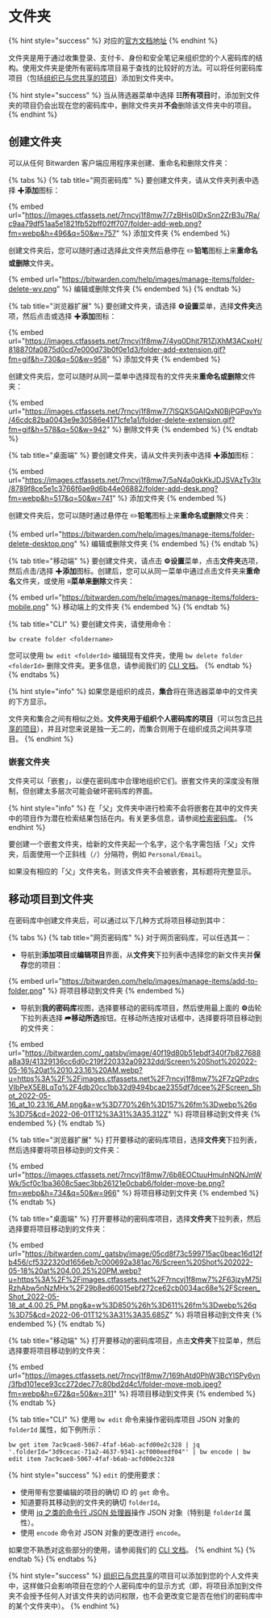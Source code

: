 # 文件夹

{% hint style="success" %}
对应的[官方文档地址](https://bitwarden.com/help/article/folders/)
{% endhint %}

文件夹是用于通过收集登录、支付卡、身份和安全笔记来组织您的个人密码库的结构。使用文件夹是使所有密码库项目易于查找的比较好的方法。可以将任何密码库项目（包括[组织已与您共享的项目](../organizations/sharing.md)）添加到文件夹中。

{% hint style="success" %}
当从筛选器菜单中选择 **☷所有项目**时，添加到文件夹的项目仍会出现在您的密码库中，删除文件夹并**不会**删除该文件夹中的项目。
{% endhint %}

## 创建文件夹 <a href="#create-a-folder" id="create-a-folder"></a>

可以从任何 Bitwarden 客户端应用程序来创建、重命名和删除文件夹：

{% tabs %}
{% tab title="网页密码库" %}
要创建文件夹，请从文件夹列表中选择 ✚**添加**图标：

{% embed url="https://images.ctfassets.net/7rncvj1f8mw7/7zBHis0lDxSnn2ZrB3u7Ra/c9aa79df51aa5e1821fb52bff02ff707/folder-add-web.png?fm=webp&h=496&q=50&w=757" %}
添加文件夹
{% endembed %}

创建文件夹后，您可以随时通过选择此文件夹然后悬停在 :pencil2:**铅笔**图标上来**重命名或删除**文件夹。

{% embed url="https://bitwarden.com/help/images/manage-items/folder-delete-wv.png" %}
编辑或删除文件夹
{% endembed %}
{% endtab %}

{% tab title="浏览器扩展" %}
要创建文件夹，请选择 **⚙️设置**菜单，选择**文件夹**选项，然后点击或选择 ✚**添加**图标：

{% embed url="https://images.ctfassets.net/7rncvj1f8mw7/4yq0Dhjt7R1ZjXhM3ACxoH/818870fa0875d0cd7e000d73b0f0e1d3/folder-add-extension.gif?fm=gif&h=730&q=50&w=958" %}
添加文件夹
{% endembed %}

创建文件夹后，您可以随时从同一菜单中选择现有的文件夹来**重命名或删除**文件夹：

{% embed url="https://images.ctfassets.net/7rncvj1f8mw7/7lSQX5GAIQxN0BjPGPqvYo/46cdc82ba0043e9e30586e4171cfe1a1/folder-delete-extension.gif?fm=gif&h=578&q=50&w=942" %}
删除文件夹
{% endembed %}
{% endtab %}

{% tab title="桌面端" %}
要创建文件夹，请从文件夹列表中选择 ✚**添加**图标：

{% embed url="https://images.ctfassets.net/7rncvj1f8mw7/5aN4a0qkKkJDJSVAzTy3Ix/8789f8ce5e1c3766f6ae9d6b44e06882/folder-add-desk.png?fm=webp&h=517&q=50&w=741" %}
添加文件夹
{% endembed %}

创建文件夹后，您可以随时通过悬停在 :pencil2:**铅笔**图标上来**重命名或删除**文件夹：

{% embed url="https://bitwarden.com/help/images/manage-items/folder-delete-desktop.png" %}
编辑或删除文件夹
{% endembed %}
{% endtab %}

{% tab title="移动端" %}
要创建文件夹，请点击 **⚙️设置**菜单，点击**文件夹**选项，然后点击/选择 ✚**添加**图标。创建后，您可以从同一菜单中通过点击文件夹来**重命名**文件夹，或使用 **≡**菜单来**删除**文件夹：

{% embed url="https://bitwarden.com/help/images/manage-items/folders-mobile.png" %}
移动端上的文件夹
{% endembed %}
{% endtab %}

{% tab title="CLI" %}
要创建文件夹，请使用命令：

```
bw create folder <foldername>
```

您可以使用 `bw edit <folderId>` 编辑现有文件夹，使用 `bw delete folder <folderId>` 删除文件夹。更多信息，请参阅我们的 [CLI 文档](../password-manager/developer-tools/password-manager-cli.md)。
{% endtab %}
{% endtabs %}

{% hint style="info" %}
如果您是组织的成员，**集合**将在筛选器菜单中的文件夹的下方显示。

文件夹和集合之间有相似之处。**文件夹用于组织个人密码库的项目**（可以包含[已共享的项目](../organizations/sharing.md)），并且对您来说是独一无二的，而集合则用于在组织成员之间共享项目。
{% endhint %}

### 嵌套文件夹 <a href="#nested-folders" id="nested-folders"></a>

文件夹可以「嵌套」，以便在密码库中合理地组织它们。嵌套文件夹的深度没有限制，但创建太多层次可能会破坏密码库的界面。

{% hint style="info" %}
在「父」文件夹中进行检索不会将嵌套在其中的文件夹中的项目作为潜在检索结果包括在内。有关更多信息，请参阅[检索密码库](search-your-vault.md)。
{% endhint %}

要创建一个嵌套文件夹，给新的文件夹起一个名字，这个名字需包括「父」文件夹，后面使用一个正斜线（`/`）分隔符，例如 `Personal/Email`。

如果没有相应的「父」文件夹名，则该文件夹不会被嵌套，其标题将完整显示。

## 移动项目到文件夹 <a href="#move-items-to-a-folder" id="move-items-to-a-folder"></a>

在密码库中创建文件夹后，可以通过以下几种方式将项目移动到其中：

{% tabs %}
{% tab title="网页密码库" %}
对于网页密码库，可以任选其一：

* 导航到**添加项目**或**编辑项目**界面，从**文件夹**下拉列表中选择您的新文件夹并**保存**您的项目：

{% embed url="https://bitwarden.com/help/images/manage-items/add-to-folder.png" %}
将项目移动到文件夹
{% endembed %}

* 导航到**我的密码库**视图，选择要移动的密码库项目，然后使用最上面的 **⚙️**齿轮下拉列表选择 **⮫移动所选**按钮。在移动所选按对话框中，选择要将项目移动到的文件夹：

{% embed url="https://bitwarden.com/_gatsby/image/40f19d80b51ebdf340f7b827688a8a39/41329136cc6d0c219f220332a09232dd/Screen%20Shot%202022-05-16%20at%2010.23.16%20AM.webp?u=https%3A%2F%2Fimages.ctfassets.net%2F7rncvj1f8mw7%2F7zQPzdrcVIbPeX5E8LqTq%2F4db20cc1bb32d9494bcae2355df7dcee%2FScreen_Shot_2022-05-16_at_10.23.16_AM.png&a=w%3D770%26h%3D157%26fm%3Dwebp%26q%3D75&cd=2022-06-01T12%3A31%3A35.312Z" %}
将项目移动到文件夹
{% endembed %}
{% endtab %}

{% tab title="浏览器扩展" %}
打开要移动的密码库项目，选择**文件夹**下拉列表，然后选择要将项目移动到的文件夹：

{% embed url="https://images.ctfassets.net/7rncvj1f8mw7/6b8EOCtuuHmulnNQNJmWWk/5cf0c1ba3608c5aec3bb26121e0cbab6/folder-move-be.png?fm=webp&h=734&q=50&w=966" %}
将项目移动到文件夹
{% endembed %}
{% endtab %}

{% tab title="桌面端" %}
打开要移动的密码库项目，选择**文件夹**下拉列表，然后选择要将项目移动到的文件夹：

{% embed url="https://bitwarden.com/_gatsby/image/05cd8f73c599715ac0beac16d12fb456/cf5322320d1656eb7c000692a381ac76/Screen%20Shot%202022-05-18%20at%204.00.25%20PM.webp?u=https%3A%2F%2Fimages.ctfassets.net%2F7rncvj1f8mw7%2F63jzyM75IRzhAbw5nNzMHx%2F29b8ed60015ebf272ce62cb0034ac68e%2FScreen_Shot_2022-05-18_at_4.00.25_PM.png&a=w%3D850%26h%3D611%26fm%3Dwebp%26q%3D75&cd=2022-06-01T12%3A31%3A35.685Z" %}
将项目移动到文件夹
{% endembed %}
{% endtab %}

{% tab title="移动端" %}
打开要移动的密码库项目，点击**文件夹**下拉菜单，然后选择要将项目移动到的文件夹：

{% embed url="https://images.ctfassets.net/7rncvj1f8mw7/169hAtd0PhW3BcYlSPy6vn/3fbd101ece93cc272dec77c80bd2d4c1/folder-move-mob.jpeg?fm=webp&h=672&q=50&w=311" %}
将项目移动到文件夹
{% endembed %}
{% endtab %}

{% tab title="CLI" %}
使用 `bw edit` 命令来操作密码库项目 JSON 对象的 `folderId` 属性，如下例所示：

```
bw get item 7ac9cae8-5067-4faf-b6ab-acfd00e2c328 | jq '.folderId="3d9cecac-71a2-4637-9341-acf000eedf04"' | bw encode | bw edit item 7ac9cae8-5067-4faf-b6ab-acfd00e2c328
```

{% hint style="success" %}
`edit` 的使用要求：

* 使用带有您要编辑的项目的确切 ID 的 `get` 命令。
* 知道要将其移动到的文件夹的确切 `folderId`。
* 使用 [jq 之类的命令行 JSON 处理器](https://stedolan.github.io/jq/)操作 JSON 对象（特别是 `folderId` 属性）。
* 使用 `encode` 命令对 JSON 对象的更改进行 `encode`。

如果您不熟悉对这些部分的使用，请参阅我们的 [CLI 文档](../password-manager/developer-tools/password-manager-cli.md)。
{% endhint %}
{% endtab %}
{% endtabs %}

{% hint style="success" %}
[组织已与您共享](../organizations/sharing.md)的项目可以添加到您的个人文件夹中，这样做只会影响项目在您的个人密码库中的显示方式（即，将项目添加到文件夹不会授予任何人对该文件夹的访问权限，也不会更改变它是否在他们的密码库中的某个文件夹中）。
{% endhint %}
